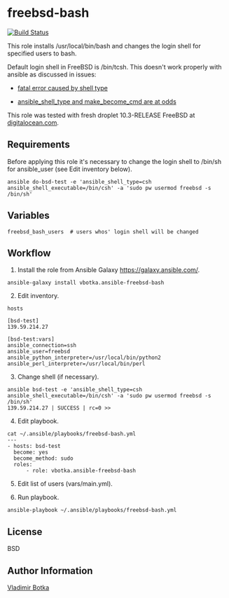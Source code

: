 freebsd-bash
============

[![Build Status](https://travis-ci.org/vbotka/ansible-freebsd-bash.svg?branch=master)](https://travis-ci.org/vbotka/ansible-freebsd-bash)

This role installs /usr/local/bin/bash and changes the login shell
for specified users to bash.

Default login shell in FreeBSD is /bin/tcsh. This doesn't work
properly with ansible as discussed in issues:

- [fatal error caused by shell type](https://github.com/ansible/ansible/issues/13459)

- [ansible_shell_type and make_become_cmd are at odds](https://github.com/ansible/ansible/issues/13179)

This role was tested with fresh droplet 10.3-RELEASE FreeBSD at
[digitalocean.com](https://cloud.digitalocean.com).


Requirements
------------

Before applying this role it's necessary to change the login shell to
/bin/sh for ansible_user (see Edit inventory below).

```
ansible do-bsd-test -e 'ansible_shell_type=csh ansible_shell_executable=/bin/csh' -a 'sudo pw usermod freebsd -s /bin/sh'

```


Variables
---------

```
freebsd_bash_users	# users whos' login shell will be changed
```


Workflow
--------

1) Install the role from Ansible Galaxy https://galaxy.ansible.com/.

```
ansible-galaxy install vbotka.ansible-freebsd-bash
```

2) Edit inventory.

```
hosts

[bsd-test]
139.59.214.27

[bsd-test:vars]
ansible_connection=ssh
ansible_user=freebsd
ansible_python_interpreter=/usr/local/bin/python2
ansible_perl_interpreter=/usr/local/bin/perl
```

3) Change shell (if necessary).

```
ansible bsd-test -e 'ansible_shell_type=csh ansible_shell_executable=/bin/csh' -a 'sudo pw usermod freebsd -s /bin/sh'
139.59.214.27 | SUCCESS | rc=0 >>
```

4) Edit playbook.

```
cat ~/.ansible/playbooks/freebsd-bash.yml
---
- hosts: bsd-test
  become: yes
  become_method: sudo
  roles:
      - role: vbotka.ansible-freebsd-bash
```

5) Edit list of users (vars/main.yml).

6) Run playbook.

```
ansible-playbook ~/.ansible/playbooks/freebsd-bash.yml
```


License
-------

BSD


Author Information
------------------

[Vladimir Botka](https://botka.link)
